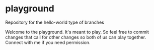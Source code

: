 # playground
Repository for the hello-world type of branches

Welcome to the playground. It's meant to play. So feel free to commit changes that call for other changes so both of us can play together.
Connect with me if you need permission. 
